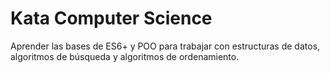 # **Kata Computer Science**

Aprender las bases de ES6+ y POO para trabajar con estructuras de datos, algoritmos de búsqueda y algoritmos de ordenamiento.
